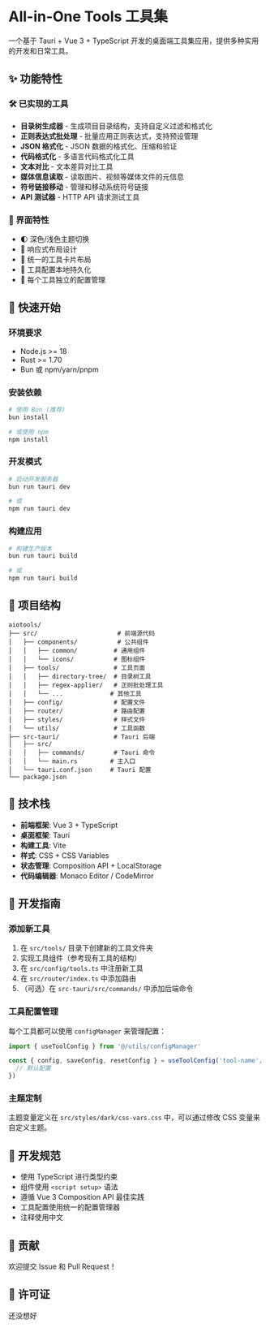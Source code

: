 # All-in-One Tools 工具集

一个基于 Tauri + Vue 3 + TypeScript 开发的桌面端工具集应用，提供多种实用的开发和日常工具。

## ✨ 功能特性

### 🛠️ 已实现的工具

- **目录树生成器** - 生成项目目录结构，支持自定义过滤和格式化
- **正则表达式批处理** - 批量应用正则表达式，支持预设管理
- **JSON 格式化** - JSON 数据的格式化、压缩和验证
- **代码格式化** - 多语言代码格式化工具
- **文本对比** - 文本差异对比工具
- **媒体信息读取** - 读取图片、视频等媒体文件的元信息
- **符号链接移动** - 管理和移动系统符号链接
- **API 测试器** - HTTP API 请求测试工具

### 🎨 界面特性

- 🌓 深色/浅色主题切换
- 📱 响应式布局设计
- 🎯 统一的工具卡片布局
- 💾 工具配置本地持久化
- 🔧 每个工具独立的配置管理

## 🚀 快速开始

### 环境要求

- Node.js >= 18
- Rust >= 1.70
- Bun 或 npm/yarn/pnpm

### 安装依赖

```bash
# 使用 Bun (推荐)
bun install

# 或使用 npm
npm install
```

### 开发模式

```bash
# 启动开发服务器
bun run tauri dev

# 或
npm run tauri dev
```

### 构建应用

```bash
# 构建生产版本
bun run tauri build

# 或
npm run tauri build
```

## 📁 项目结构

```
aiotools/
├── src/                      # 前端源代码
│   ├── components/           # 公共组件
│   │   ├── common/          # 通用组件
│   │   └── icons/           # 图标组件
│   ├── tools/               # 工具页面
│   │   ├── directory-tree/  # 目录树工具
│   │   ├── regex-applier/   # 正则批处理工具
│   │   └── ...             # 其他工具
│   ├── config/              # 配置文件
│   ├── router/              # 路由配置
│   ├── styles/              # 样式文件
│   └── utils/               # 工具函数
├── src-tauri/               # Tauri 后端
│   ├── src/
│   │   ├── commands/        # Tauri 命令
│   │   └── main.rs         # 主入口
│   └── tauri.conf.json     # Tauri 配置
└── package.json

```

## 🔧 技术栈

- **前端框架**: Vue 3 + TypeScript
- **桌面框架**: Tauri
- **构建工具**: Vite
- **样式**: CSS + CSS Variables
- **状态管理**: Composition API + LocalStorage
- **代码编辑器**: Monaco Editor / CodeMirror

## 🎯 开发指南

### 添加新工具

1. 在 `src/tools/` 目录下创建新的工具文件夹
2. 实现工具组件（参考现有工具的结构）
3. 在 `src/config/tools.ts` 中注册新工具
4. 在 `src/router/index.ts` 中添加路由
5. （可选）在 `src-tauri/src/commands/` 中添加后端命令

### 工具配置管理

每个工具都可以使用 `configManager` 来管理配置：

```typescript
import { useToolConfig } from '@/utils/configManager'

const { config, saveConfig, resetConfig } = useToolConfig('tool-name', {
  // 默认配置
})
```

### 主题定制

主题变量定义在 `src/styles/dark/css-vars.css` 中，可以通过修改 CSS 变量来自定义主题。

## 📝 开发规范

- 使用 TypeScript 进行类型约束
- 组件使用 `<script setup>` 语法
- 遵循 Vue 3 Composition API 最佳实践
- 工具配置使用统一的配置管理器
- 注释使用中文

## 🤝 贡献

欢迎提交 Issue 和 Pull Request！

## 📄 许可证

还没想好
